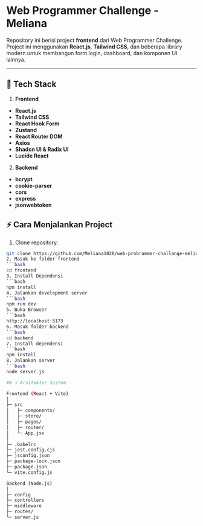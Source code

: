 # Web Programmer Challenge - Meliana

Repository ini berisi project **frontend** dari Web Programmer Challenge. Project ini menggunakan **React.js**, **Tailwind CSS**, dan beberapa library modern untuk membangun form login, dashboard, dan komponen UI lainnya.

---

## 📂 Tech Stack
1. **Frontend**
- **React.js** 
- **Tailwind CSS** 
- **React Hook Form** 
- **Zustand** 
- **React Router DOM** 
- **Axios** 
- **Shadcn UI & Radix UI** 
- **Lucide React**
2. **Backend** 
- **bcrypt**
- **cookie-parser**
- **cors**
- **express**
- **jsonwebtoken**

## ⚡ Cara Menjalankan Project
1. Clone repository:
```bash
git clone https://github.com/Meliana1020/web-probrammer-challange-meliana.git
2. Masuk ke folder frontend
```bash
cd frontend
3. Install Dependensi
```bash
npm install
4. Jalankan development server
```bash
npm run dev
5. Buka Browser
```bash
http://localhost:5173
6. Masuk folder backend
```bash
cd backend
7. Install dependensi
```bash
npm install
8. Jalankan server
```bash
node server.js

## ⚡ Arsitektur Sistem

Frontend (React + Vite)
│
├─ src
│   ├─ components/       
│   ├─ store/              
│   ├─ pages/
│   ├─ router/               
│   └─ App.jsx            
│
├─ .babelrc
├─ jest.config.cjs
├─ jsconfig.json
├─ package-lock.json
├─ package.json
└─ vite.config.js

Backend (Node.js)
│
├─ config
├─ controllers
├─ middleware 
├─ routes/             
└─ server.js                


